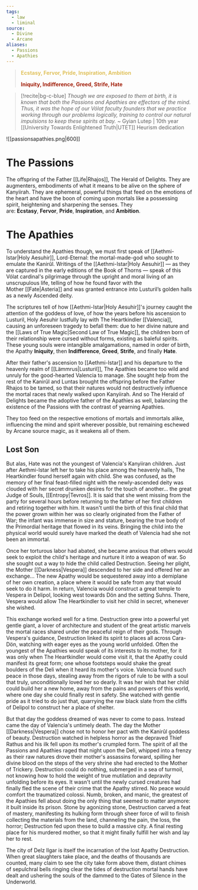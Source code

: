 ```yaml
---
tags:
  - law
  - liminal
source:
  - Divine
  - Arcane
aliases:
  - Passions
  - Apathies
---
```

><span style="color: #e0c25d;font-weight: bold">Ecstasy, Fervor, Pride, Inspiration, Ambition</span>
>
><span style="color: #a21f0a;font-weight: bold">Iniquity, Indifference, Greed, Strife, Hate</span>

> [!recite|bg-c-blue] _Though we are exposed to them at birth, it is known that both the Passions and Apathies are effectors of the mind. Thus, it was the hope of our Vólat faculty founders that we practice working through our problems logically, training to control our natural impulsions to keep these spirits at bay._
> ~ Gyian Lutep | 10th year [[University Towards Enlightened Truth|UTET]] Heurism dedication

![[passionsapathies.png|600]]

# The Passions
 The offspring of the Father [[Life|Rhajos]], The Herald of Delights. They are augmenters, embodiments of what it means to be alive on the sphere of Kanyiirah. They are ephemeral, powerful things that feed on the emotions of the heart and have the boon of coming upon mortals like a possessing spirit, heightening and sharpening the senses. They are: **Ecstasy**, **Fervor**, **Pride**, **Inspiration**, and **Ambition**.

# The Apathies
To understand the Apathies though, we must first speak of [[Aethmi-Istar|Holy Aesuhir]], Lord-Eternal: the mortal-made-god who sought to emulate the Kanirûl. Writings of the [[Aethmi-Istar|Holy Aesuhir]] — as they are captured in the early editions of the Book of Thorns — speak of this Vólat cardinal's pilgrimage through the upright and moral living of an unscrupulous life, telling of how he found favor with the Mother [[Fate|Asteria]] and was granted entrance into Lusturil’s golden halls as a newly Ascended deity.

The scriptures tell of how [[Aethmi-Istar|Holy Aesuhir]]'s journey caught the attention of the goddess of love, of how the years before his ascension to Lusturil, Holy Aesuhir lustfully lay with The Heartkindler [[Valencia]], causing an unforeseen tragedy to befall them: due to her divine nature and the [[Laws of True Magic|Second Law of True Magic]], the children born of their relationship were cursed without forms, existing as baleful spirits. These young souls were intangible amalgamations, named in order of birth, the Apathy **Iniquity**, then **Indifference**, **Greed**, **Strife**, and finally **Hate**.
  
After their father's ascension to [[Aethmi-Istar]] and his departure to the heavenly realm of [[Lämmrus|Lusturil]], The Apathies became too wild and unruly for the good-hearted Valencia to manage. She sought help from the rest of the Kanirûl and Luntas brought the offspring before the Father Rhajos to be tamed, so that their natures would not destructively influence the mortal races that newly walked upon Kanyiirah. And so The Herald of Delights became the adoptive father of the Apathies as well, balancing the existence of the Passions with the contrast of yearning Apathies. 

They too feed on the respective emotions of mortals and immortals alike, influencing the mind and spirit wherever possible, but remaining eschewed by Arcane source magic, as it weakens all of them.

## Lost Son
But alas, Hate was not the youngest of Valencia's Kanyiiran children. Just after Aethmi-Istar left her to take his place among the heavenly halls, The Heartkindler found herself again with child. She was confused, as the memory of her final feast-filled night with the newly-ascended deity was clouded with her secret drunken desires for the touch of another... the great Judge of Souls, [[Entropy|Tevros]]. It is said that she went missing from the party for several hours before returning to the father of her first children and retiring together with him. It wasn't until the birth of this final child that the power grown within her was so clearly originated from the Father of War; the infant was immense in size and stature, bearing the true body of the Primordial heritage that flowed in its veins. Bringing the child into the physical world would surely have marked the death of Valencia had she not been an immortal.

Once her torturous labor had abated, she became anxious that others would seek to exploit the child's heritage and nurture it into a weapon of war. So she sought out a way to hide the child called Destruction. Seeing her plight, the Mother [[Darkness|Vespera]] descended to her side and offered her an exchange... The new Apathy would be sequestered away into a demiplane of her own creation, a place where it would be safe from any that would seek to do it harm. In return, Valencia would construct a great temple to Vespera in Delipol, looking west towards Dön and the setting Suhns. There, Vespera would allow The Heartkindler to visit her child in secret, whenever she wished.  
  
This exchange worked well for a time. Destruction grew into a powerful yet gentle giant, a lover of architecture and student of the great artistic marvels the mortal races shared under the peaceful reign of their gods. Through Vespera's guidance, Destruction linked its spirit to places all across Cara-Dön, watching with eager eyes as the young world unfolded. Often the youngest of the Apathies would speak of its interests to its mother, for it was only when The Heartkindler would come visit it, that the Apathy could manifest its great form; one whose footsteps would shake the great boulders of the Deli when it heard its mother's voice. Valencia found such peace in those days, stealing away from the rigors of rule to be with a soul that truly, unconditionally loved her so dearly. It was her wish that her child could build her a new home, away from the pains and powers of this world, where one day she could finally rest in safety. She watched with gentle pride as it tried to do just that, quarrying the raw black slate from the cliffs of Delipol to construct her a place of shelter.  
  
But that day the goddess dreamed of was never to come to pass. Instead came the day of Valencia's untimely death. The day the Mother [[Darkness|Vespera]] chose not to honor her pact with the Kanirûl goddess of beauty. Destruction watched in helpless horror as the depraved Thief Rathus and his ilk fell upon its mother's crumpled form. The spirit of all the Passions and Apathies raged that night upon the Deli, whipped into a frenzy as their raw natures drove their mother's assassins forward, spilling her divine blood on the steps of the very shrine she had erected to the Mother of Trickery. Destruction could do nothing, submerged in a sea of turmoil, not knowing how to hold the weight of true mutilation and depravity unfolding before its eyes. It wasn't until the newly cursed creatures had finally fled the scene of their crime that the Apathy stirred. No peace would comfort the traumatized colossi. Numb, broken, and manic, the greatest of the Apathies fell about doing the only thing that seemed to matter anymore: it built inside its prison. Stone by agonizing stone, Destruction carved a feat of mastery, manifesting its hulking form through sheer force of will to finish collecting the materials from the land, channeling the pain, the loss, the horror; Destruction fed upon these to build a massive city. A final resting place for his murdered mother, so that it might finally fulfill her wish and lay her to rest.  
  
The city of Delz Ilgar is itself the incarnation of the lost Apathy Destruction. When great slaughters take place, and the deaths of thousands are counted, many claim to see the city take form above them, distant chimes of sepulchral bells ringing clear the tides of destruction mortal hands have dealt and ushering the souls of the dammed to the Gates of Silence in the Underworld.